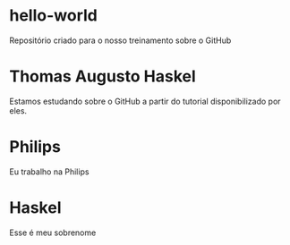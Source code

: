 # hello-world
Repositório criado para o nosso treinamento sobre o GitHub
# Thomas Augusto Haskel
Estamos estudando sobre o GitHub a partir do tutorial disponibilizado por eles.
# Philips
Eu trabalho na Philips
# Haskel
Esse é meu sobrenome
